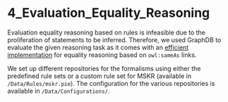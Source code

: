 # 4_Evaluation_Equality_Reasoning

Evaluation equality reasoning based on rules is infeasible due to the proliferation of statements to be inferred.
Therefore, we used GraphDB to evaluate the given reasoning task as it comes with an [efficient implementation](https://graphdb.ontotext.com/documentation/10.0/reasoning.html#same-as-optimization) for
equality reasoning based on `owl:sameAs` links.

We set up different repositories for the formalisms using either the predefined rule sets or a custom rule set for
MSKR (available in `/Data/Rules/mskr.pie`). The configuration for the various repositories is available in `/Data/Configurations/`.
